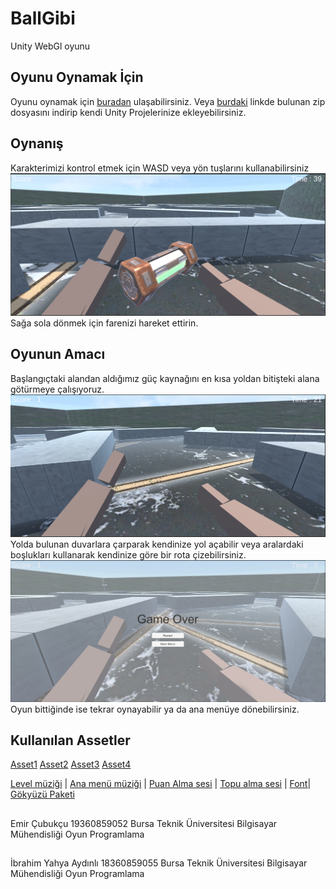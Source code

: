 # BallGibi
Unity WebGl oyunu
## Oyunu Oynamak İçin
Oyunu oynamak için [buradan](https://simmer.io/@cubukcuemir/ballgibi) ulaşabilirsiniz.
Veya [burdaki](https://drive.google.com/file/d/1DgY3g6jroMFY_SHCJFLBXZRQleg9roRP/view?usp=sharing) linkde bulunan zip dosyasını indirip kendi Unity Projelerinize ekleyebilirsiniz.


## Oynanış
Karakterimizi kontrol etmek için WASD veya yön tuşlarını kullanabilirsiniz
![alt text](https://github.com/emircubukcu/BallGibi/blob/main/Oyun%C4%B0%C3%A7i/inGame.PNG)
Sağa sola dönmek için farenizi hareket ettirin.
## Oyunun Amacı
Başlangıçtaki alandan aldığımız güç kaynağını en kısa yoldan bitişteki alana götürmeye çalışıyoruz.
![alt text](https://github.com/emircubukcu/BallGibi/blob/main/Oyun%C4%B0%C3%A7i/inGame2.PNG)
Yolda bulunan duvarlara çarparak kendinize yol açabilir veya aralardaki boşlukları kullanarak kendinize göre bir rota çizebilirsiniz.
![alt text](https://github.com/emircubukcu/BallGibi/blob/main/Oyun%C4%B0%C3%A7i/postGame2.PNG)
Oyun bittiğinde ise tekrar oynayabilir ya da ana menüye dönebilirsiniz.
## Kullanılan Assetler
[Asset1](https://assetstore.unity.com/packages/2d/textures-materials/cyberpunk-material-pack-six-high-quality-materials-188067)
[Asset2](https://assetstore.unity.com/packages/3d/environments/sci-fi/hitech-scifi-energy-cell-154526)
[Asset3](https://assetstore.unity.com/packages/2d/textures-materials/brick/pbr-brick-material-free-161772)
[Asset4](https://assetstore.unity.com/packages/3d/characters/humanoids/humans/simple-modular-human-100162)

[Level müziği](https://freesound.org/people/BloodPixelHero/sounds/611463/) |
[Ana menü müziği](https://freesound.org/people/orginaljun/sounds/531961/)  |
[Puan Alma sesi](https://freesound.org/people/ProjectsU012/sounds/341695/) |
[Topu alma sesi](https://freesound.org/people/EminYILDIRIM/sounds/536074/) |
[Font](https://assetstore.unity.com/packages/2d/textures-materials/sky/farland-skies-cloudy-crown-60004)|
[Gökyüzü Paketi](https://assetstore.unity.com/packages/2d/textures-materials/sky/farland-skies-cloudy-crown-60004)
##
Emir Çubukçu 19360859052 Bursa Teknik Üniversitesi Bilgisayar Mühendisliği Oyun Programlama
##
İbrahim Yahya Aydınlı 18360859055 Bursa Teknik Üniversitesi Bilgisayar Mühendisliği Oyun Programlama
